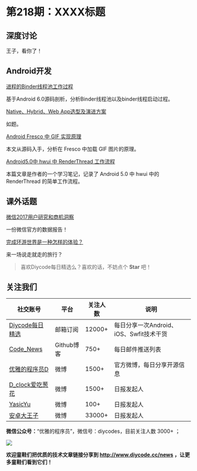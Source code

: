 # 第218期：XXXX标题

## 深度讨论

[]()

王子，看你了！

## Android开发

[进程的Binder线程池工作过程](https://www.diycode.cc/news/2405)

基于Android 6.0源码剖析，分析Binder线程池以及binder线程启动过程。

[Native、Hybrid、Web App选型及演进方案](https://www.diycode.cc/news/2407)

如题。

[Android Fresco 中 GIF 实现原理](https://www.diycode.cc/news/2408)

本文从源码入手，分析在 Fresco 中加载 GIF 图片的原理。

[Android5.0中 hwui 中 RenderThread 工作流程](https://www.diycode.cc/news/2409)

本篇文章是作者的一个学习笔记，记录了 Android 5.0 中 hwui 中的 RenderThread 的简单工作流程。

## 课外话题

[微信2017用户研究和商机洞察](https://www.diycode.cc/news/2406)

一份微信官方的数据报告！

[完成环游世界是一种怎样的体验？](https://www.zhihu.com/question/27981574)

来一场说走就走的旅行？

> 喜欢Diycode每日精选么？喜欢的话，不妨点个 **Star** 吧！

## 关注我们

| 社交账号  |  平台  | 关注人数 | 说明 |
| -------- | -------- | -------- | -------- |
| [Diycode每日精选](http://list.qq.com/cgi-bin/qf_invite?id=d469993d2c888e971c0fbb2309c4d84256968386b126b967)|   邮箱订阅  | 12000+ | 每日分享一次Android、iOS、Swfit技术干货  |
| [Code_News](https://github.com/DiyCodes/code_news) |    Github博客  |750+ | 每日邮件推送列表  |
| [优雅的程序员D](http://weibo.com/u/5891258264) |   微博  | 1500+ | 官方微博，每日分享开源信息  |
| [D_clock爱吃葱花](http://weibo.com/u/2480694892)  |   微博  | 1500+ | 日报发起人  |
|[YasicYu](http://weibo.com/3917305697)  |   微博  | 100+ | 日报发起人  |
|[安卓大王子](http://weibo.com/apkbus/)   |   微博  | 33000+ | 日报发起人  |

**微信公众号：**“优雅的程序员”，微信号：diycodes，目前关注人数 3000+ ；

![](http://upload-images.jianshu.io/upload_images/1846413-b42abfa70f909099.jpg?imageMogr2/auto-orient/strip%7CimageView2/2/w/1240)

**欢迎童鞋们把优质的技术文章链接分享到 http://www.diycode.cc/news ，让更多童鞋们看到它们！**